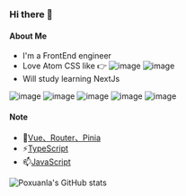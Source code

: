### Hi there 👋

#### About Me
- I'm a FrontEnd engineer
- Love Atom CSS like 👉 ![image](https://img.shields.io/badge/%20-%20-2F4F4F?logo=Tailwind%20CSS)
![image](https://img.shields.io/badge/%20-%20-2F4F4F?logo=UnoCss)
- Will study learning NextJs

![image](https://img.shields.io/badge/%20-%20-2F4F4F?logo=JavaScript)
![image](https://img.shields.io/badge/%20-%20-2F4F4F?logo=Vue.js)
![image](https://img.shields.io/badge/%20-%20-2F4F4F?logo=react)
![image](https://img.shields.io/badge/%20-%20-2F4F4F?logo=TypeScript)
![image](https://img.shields.io/badge/%20-%20-2F4F4F?logo=Next.js)


#### Note
- 🌱[Vue、Router、Pinia](https://hypnotic-elderberry-ba2.notion.site/7cbfc05407e44505a87d9c83cb36c9d3?v=2e07473c6d1b4c4d8cbc0270f2db2f49)
- ⚡[TypeScript](https://hypnotic-elderberry-ba2.notion.site/2203a3bfa380474d937d3e1f63ec4d0d?v=88454801d1b742428f79bbdd399f9972)
- 📫[JavaScript](https://hypnotic-elderberry-ba2.notion.site/Javascript-0cd683a9927c4278b6ca5b57e17f444a)

![Poxuanla's GitHub stats](https://github-readme-stats.vercel.app/api?username=Poxuanla&show_icons=true&theme=radical)

<!--
**PoXuanla/PoXuanla** is a ✨ _special_ ✨ repository because its `README.md` (this file) appears on your GitHub profile.

Here are some ideas to get you started:

- 🔭 I’m currently working on ...
- 🌱 I’m currently learning ...
- 👯 I’m looking to collaborate on ...
- 🤔 I’m looking for help with ...
- 💬 Ask me about ...
- 📫 How to reach me: ...
- 😄 Pronouns: ...
- ⚡ Fun fact: ...
-->
